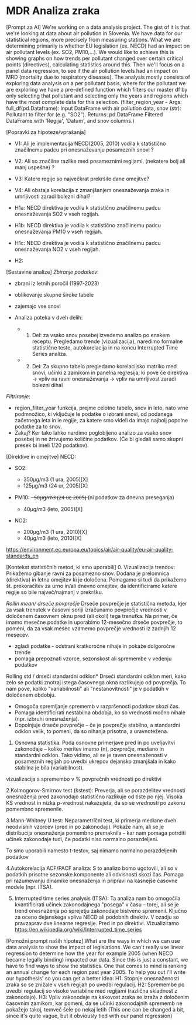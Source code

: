# MDR Analiza zraka

[Prompt za AI]
We're working on a data analysis project. The gist of it is that we're looking at data about air pollution in Slovenia. We have data for our statistical regions, more precisely from measuring stations. What we are determining primarily is whether EU legislation (ex. NECD) had an impact on air pollutant levels (ex. SO2, PM10,...). We would like to achieve this is showing graphs on how trends per pollutant changed over certain critical points (directives), calculating statistics around this. Then we'll focus on a panel data regression, to see if the air pollution levels had an impact on MRD (mortality due to respiratory diseases). 
The analysis mostly consists of exploring data analysis on a per pollutant basis, where for the pollutant we are exploring we have a pre-defined function which filters our master df by only selecting that pollutant and selecting only the years and regions which have the most complete data for this selection. (filter_region_year - Args: full_df(pd.Dataframe): Input DataFrame with air pollution data, snov (str): Pollutant to filter for (e.g. "SO2"). Returns: pd.DataFrame Filtered DataFrame with 'Regija', 'Datum', and snov columns.)

[Popravki za hipoteze/vprašanja]
- V1: Ali je implementacija NECD(2005, 2010) vodila k statistično značilnemu padcu pri onesnaževanju posameznih snovi ? 
- V2: Ali so značilne razlike med posameznimi regijami. (nekatere bolj ali manj uspešne) ?
- V3: Katere regije so največkrat prekršile dane omejitve?
- V4: Ali obstaja korelacija z zmanjšanjem onesnaževanja zraka in umrljivosti zaradi bolezni dihal?

- H1a: NECD direktiva je vodila k statistično značilnemu padcu onesnaževanja SO2 v vseh regijah.
- H1b: NECD direktiva je  vodila k statistično značilnemu padcu onesnaževanja PM10 v vseh regijah.
- H1c: NECD direktiva je vodila k statistično značilnemu padcu onesnaževanja NO2 v vseh regijah.
- H2: 

[Sestavine analize]
 *Zbiranje podatkov*:
 - zbrani iz letnih poročil (1997-2023)
 - oblikovanje skupne široke tabele
 - zajemajo vse snovi


 - Analiza poteka v dveh delih:
    - 1. Del: za vsako snov posebej izvedemo analizo po enakem receptu. Pregledamo trende (vizualizacija), naredimo formalne statistične teste, autokorelacija in na koncu Interrupted Time Series analiza.
    - 2. Del: Za skupno tabelo pregledamo korelacijsko matriko med snovi, učinki z zamikom in panelna regresija, ki pove če direktiva -> vpliv na ravni onesnaževanja -> vpliv na umrljivost zaradi bolezni dihal

 *Filtriranje*:
- region_filter_year funkcija, prejme celotno tabelo, snov in leto, nato vrne podmnožico, ki vključuje le podatke o izbrani snovi, od podanega začetnega leta in le regije, za katere smo videli da imajo najbolj popolne podatke za to snov. 
 - Zakaj? Ker tako lahko nardimo poglobljeno analizo za vsako snov posebej in ne žrtvujemo količine podatkov. (Če bi gledali samo skupni presek bi imeli 1/20 podatkov). 
 
 

[Direktive in omejitve]
NECD:
- SO2:
    - 350μg/m3 (1 ura, 2005)[X]
    - 125μg/m3 (24 ur, 2005)[X]
 
- PM10:
    -̶ ̶5̶0̶μ̶g̶/̶m̶3̶ ̶(̶2̶4̶ ̶u̶r̶,̶ ̶2̶0̶0̶5̶)̶ (ni podatkov za dnevna preseganja)
    - 40μg/m3 (leto, 2005)[X]

- NO2:
    - 200μg/m3 (1 ura, 2010)[X]
    - 40μg/m3 (leto, 2010)[X]
 
 https://environment.ec.europa.eu/topics/air/air-quality/eu-air-quality-standards_en
 
 
[Kontekst statističnih metod, ki smo uporabili]
0. Vizualizacija trendov:
Prikažemo gibanje ravni za posamezno snov. Dodana je prelomnica (direktiva) in letna omejitev ki je določena. Pomagamo si tudi da prikažemo št. prekoračitev za urno in/ali dnevno omejitev, da identificiramo katere regije so bile največ/najmanj v prekršku.

*Rollin mean/ drseče povprečje*
 Drseče povprečje je statistična metoda, kjer za vsak trenutek v časovni seriji izračunamo povprečje vrednosti v določenem časovnem oknu pred (ali okoli) tega trenutka. Na primer, če imamo mesečne podatke in uporabimo 12-mesečno drseče povprečje, to pomeni, da za vsak mesec vzamemo povprečje vrednosti iz zadnjih 12 mesecev.
 - zgladi podatke - odstrani kratkoročne nihaje in pokaže dolgoročne trende
 - pomaga prepoznati vzorce, sezonskost ali spremembe v vedenju podatkov

Rolling std / drseči standardni odklon*
 Drseči standardni odklon meri, kako zelo se podatki znotraj istega časovnega okna razlikujejo od povprečja. To nam pove, koliko "variabilnosti" ali "nestanovitnosti" je v podatkih v določenem obdobju.
 - Omogoča spremljanje sprememb v razpršenosti podatkov skozi čas.
 - Pomaga identificirati nestabilna obdobja, ko so vrednosti močno nihale (npr. izbruhi onesnaženja).
 - Dopolnjuje drseče povprečje – če je povprečje stabilno, a standardni odklon velik, to pomeni, da so nihanja prisotna, a uravnotežena.

1. Osnovna statistika:
Poda osnovne primerjave pred in po uveljavitvi zakonodaje – koliko meritev imamo (n), povprečje, mediano in standardni odklon. Tako vidimo, ali se je raven onesnaženosti v posameznih regijah po uvedbi ukrepov dejansko zmanjšala in kako stabilna je bila (variabilnost).

vizualizacija s spremembo v % povprečnih vrednosti po direktivi

2.Kolmogorov-Smirnov test (kstest):
Preverja, ali se porazdelitev vrednosti onesnaženja pred zakonodajo statistično razlikuje od tiste po njej. Visoka KS vrednost in nizka p-vrednost nakazujeta, da so se vrednosti po zakonu pomembno spremenile.

3.Mann-Whitney U test:
Neparametrični test, ki primerja mediane dveh neodvisnih vzorcev (pred in po zakonodaji). Pokaže nam, ali se je distribucija onesnaženja pomembno premaknila – kar nam pomaga potrditi učinek zakonodaje tudi, če podatki niso normalno porazdeljeni.

To smo uporabili namesto t-testov, saj nimamo normalno porazdeljenih podatkov

4.Autokorelacija ACF/PACF analiza:
S to analizo bomo ugotovili, ali so v podatkih prisotne sezonske komponente ali odvisnosti skozi čas. Pomaga pri razumevanju dinamike onesnaženja in pripravi na kasnejše časovne modele (npr. ITSA).

5. Interrupted time series analysis (ITSA):
Ta analiza nam bo omogočila kvantificirati učinek zakonodajnega "posega" v času – torej, ali se je trend onesnaženja po sprejetju zakonodaje bistveno spremenil. Ključno za oceno dejanskega vpliva NECD ali podobnih direktiv.
V ozadju so pravzaprav dve linearne regresije. Pred in po direktivi. Vizualiziramo 
https://en.wikipedia.org/wiki/Interrupted_time_series

 
[Pomožni prompt naših hipotez]
What are the ways in which we can use data analysis to show the impact of legislations. We can't really use linear regression to determine how the year for example 2005 (when NECD became legally binding) impacted  our data. Since this is just a constant, we have to find ways to show the statistics. One that comes to mind is ranking an annual change for each region past year 2005. To help you out i'll write our  hypothesis' so you can get a better idea: H1: Stopnje onesnaženosti zraka so se znižale v vseh regijah po uvedbi regulacij. H2:  Spremembe po uvedbi regulacij so visoko variabilne med regijami (različna skladnost z zakonodajo). H3:     Vpliv zakonodaje na kakovost zraka se izraža z določenim časovnim zamikom, kar pomeni, da se učinki zakonodajnih sprememb ne pokažejo takoj, temveč šele po nekaj letih (This one can be changed a bit, since it's quite vague, but it obviously tied with our panel regression)
